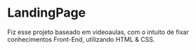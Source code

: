 # LandingPage
Fiz esse projeto baseado em videoaulas, com o intuito de fixar conhecimentos Front-End, utilizando HTML & CSS.

